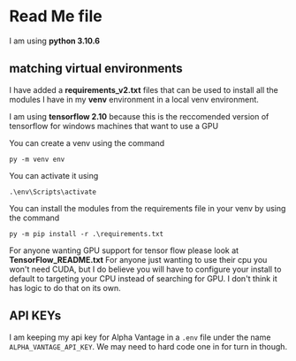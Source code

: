 
# Read Me file

I am using **python 3.10.6**

## matching virtual environments

I have added a **requirements_v2.txt** files that can be used to install all the modules I have in my **venv** environment in a local venv environment.

I am using **tensorflow 2.10** because this is the reccomended version of tensorflow for windows machines that want to use a GPU

You can create a venv using the command

`py -m venv env`

You can activate it using 

`.\env\Scripts\activate`

You can install the modules from the requirements file in your venv by using the command 

`py -m pip install -r .\requirements.txt`

For anyone wanting GPU support for tensor flow please look at **TensorFlow_README.txt**
For anyone just wanting to use their cpu you won't need CUDA, but I do believe you will have to configure your install to default to targeting your CPU instead of searching for GPU. I don't think it has logic to do that on its own.

## API KEYs

I am keeping my api key for Alpha Vantage in a `.env` file under the name `ALPHA_VANTAGE_API_KEY`. We may need to hard code one in for turn in though.